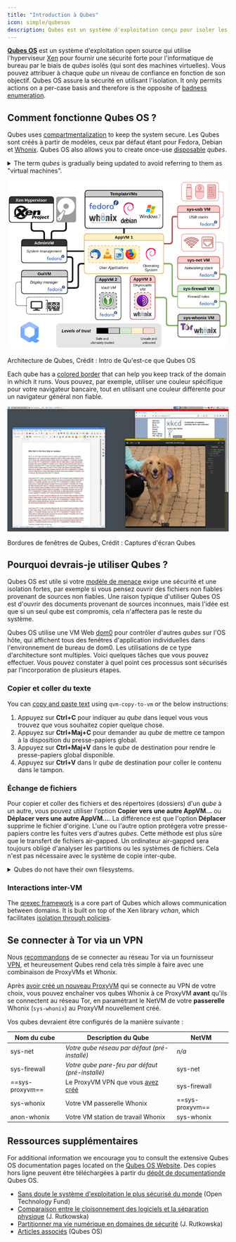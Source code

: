 ```yaml
---
title: "Introduction à Qubes"
icon: simple/qubesos
description: Qubes est un système d'exploitation conçu pour isoler les applications au sein de *qubes* (anciennement "VMs") afin d'améliorer la sécurité.
---
```


[**Qubes OS**](../desktop.md#qubes-os) est un système d'exploitation open source qui utilise l'hyperviseur [Xen](https://fr.wikipedia.org/wiki/Xen) pour fournir une sécurité forte pour l'informatique de bureau par le biais de *qubes* isolés (qui sont des machines virtuelles). Vous pouvez attribuer à chaque *qube* un niveau de confiance en fonction de son objectif. Qubes OS assure la sécurité en utilisant l'isolation. It only permits actions on a per-case basis and therefore is the opposite of [badness enumeration](https://ranum.com/security/computer_security/editorials/dumb).

## Comment fonctionne Qubes OS ?

Qubes uses [compartmentalization](https://qubes-os.org/intro) to keep the system secure. Les Qubes sont créés à partir de modèles, ceux par défaut étant pour Fedora, Debian et [Whonix](../desktop.md#whonix). Qubes OS also allows you to create once-use [disposable](https://qubes-os.org/doc/how-to-use-disposables) *qubes*.

<details class="note" markdown>
<summary>The term <em>qubes</em> is gradually being updated to avoid referring to them as "virtual machines".</summary>

Certaines des informations présentées ici et dans la documentation du système d'exploitation Qubes OS peuvent être contradictoires, car le terme "appVM" est progressivement remplacé par "qube". Les qubes ne sont pas des machines virtuelles à part entière, mais ils conservent des fonctionnalités similaires à celles des VMs.

</details>

![Architecture de Qubes](../assets/img/qubes/qubes-trust-level-architecture.png)
<figcaption>Architecture de Qubes, Crédit : Intro de Qu'est-ce que Qubes OS</figcaption>

Each qube has a [colored border](https://qubes-os.org/screenshots) that can help you keep track of the domain in which it runs. Vous pouvez, par exemple, utiliser une couleur spécifique pour votre navigateur bancaire, tout en utilisant une couleur différente pour un navigateur général non fiable.

![Bordure colorée](../assets/img/qubes/r4.0-xfce-three-domains-at-work.png)
<figcaption>Bordures de fenêtres de Qubes, Crédit : Captures d'écran Qubes</figcaption>

## Pourquoi devrais-je utiliser Qubes ?

Qubes OS est utile si votre [modèle de menace](../basics/threat-modeling.md) exige une sécurité et une isolation fortes, par exemple si vous pensez ouvrir des fichiers non fiables provenant de sources non fiables. Une raison typique d'utiliser Qubes OS est d'ouvrir des documents provenant de sources inconnues, mais l'idée est que si un seul qube est compromis, cela n'affectera pas le reste du système.

Qubes OS utilise une VM Web [dom0](https://wiki.xenproject.org/wiki/Dom0) pour contrôler d'autres *qubes* sur l'OS hôte, qui affichent tous des fenêtres d'application individuelles dans l'environnement de bureau de dom0. Les utilisations de ce type d'architecture sont multiples. Voici quelques tâches que vous pouvez effectuer. Vous pouvez constater à quel point ces processus sont sécurisés par l'incorporation de plusieurs étapes.

### Copier et coller du texte

You can [copy and paste text](https://qubes-os.org/doc/how-to-copy-and-paste-text) using `qvm-copy-to-vm` or the below instructions:

1. Appuyez sur **Ctrl+C** pour indiquer au *qube* dans lequel vous vous trouvez que vous souhaitez copier quelque chose.
2. Appuyez sur **Ctrl+Maj+C** pour demander au *qube* de mettre ce tampon à la disposition du presse-papiers global.
3. Appuyez sur **Ctrl+Maj+V** dans le *qube* de destination pour rendre le presse-papiers global disponible.
4. Appuyez sur **Ctrl+V** dans lr *qube* de destination pour coller le contenu dans le tampon.

### Échange de fichiers

Pour copier et coller des fichiers et des répertoires (dossiers) d'un *qube* à un autre, vous pouvez utiliser l'option **Copier vers une autre AppVM...** ou **Déplacer vers une autre AppVM...**. La différence est que l'option **Déplacer** supprime le fichier d'origine. L'une ou l'autre option protégera votre presse-papiers contre les fuites vers d'autres *qubes*. Cette méthode est plus sûre que le transfert de fichiers air-gapped. Un ordinateur air-gapped sera toujours obligé d'analyser les partitions ou les systèmes de fichiers. Cela n'est pas nécessaire avec le système de copie inter-qube.

<details class="note" markdown>
<summary>Qubes do not have their own filesystems.</summary>

You can [copy and move files](https://qubes-os.org/doc/how-to-copy-and-move-files) between *qubes*. Ce faisant, les changements ne sont pas immédiats et peuvent être facilement annulés en cas d'accident. When you run a *qube*, it does not have a persistent filesystem. Vous pouvez créer et supprimer des fichiers, mais ces modifications sont éphémères.

</details>

### Interactions inter-VM

The [qrexec framework](https://qubes-os.org/doc/qrexec) is a core part of Qubes which allows communication between domains. It is built on top of the Xen library *vchan*, which facilitates [isolation through policies](https://qubes-os.org/news/2020/06/22/new-qrexec-policy-system).

## Se connecter à Tor via un VPN

Nous [recommandons](../advanced/tor-overview.md) de se connecter au réseau Tor via un fournisseur [VPN](../vpn.md), et heureusement Qubes rend cela très simple à faire avec une combinaison de ProxyVMs et Whonix.

Après [avoir créé un nouveau ProxyVM](https://github.com/Qubes-Community/Contents/blob/master/docs/configuration/vpn.md) qui se connecte au VPN de votre choix, vous pouvez enchaîner vos qubes Whonix à ce ProxyVM **avant** qu'ils se connectent au réseau Tor, en paramétrant le NetVM de votre **passerelle** Whonix (`sys-whonix`) au ProxyVM nouvellement créé.

Vos qubes devraient être configurés de la manière suivante :

| Nom du cube     | Description du Qube                                                                                                    | NetVM           |
| --------------- | ---------------------------------------------------------------------------------------------------------------------- | --------------- |
| sys-net         | *Votre qube réseau par défaut (pré-installé)*                                                                          | *n/a*           |
| sys-firewall    | *Votre qube pare-feu par défaut (pré-installé)*                                                                        | sys-net         |
| ==sys-proxyvm== | Le ProxyVM VPN que vous [avez créé](https://github.com/Qubes-Community/Contents/blob/master/docs/configuration/vpn.md) | sys-firewall    |
| sys-whonix      | Votre VM passerelle Whonix                                                                                             | ==sys-proxyvm== |
| anon-whonix     | Votre VM station de travail Whonix                                                                                     | sys-whonix      |

## Ressources supplémentaires

For additional information we encourage you to consult the extensive Qubes OS documentation pages located on the [Qubes OS Website](https://qubes-os.org/doc). Des copies hors ligne peuvent être téléchargées à partir du [dépôt de documentationde](https://github.com/QubesOS/qubes-doc) Qubes OS.

- [Sans doute le système d'exploitation le plus sécurisé du monde](https://opentech.fund/news/qubes-os-arguably-the-worlds-most-secure-operating-system-motherboard) (Open Technology Fund)
- [Comparaison entre le cloisonnement des logiciels et la séparation physique](https://invisiblethingslab.com/resources/2014/Software_compartmentalization_vs_physical_separation.pdf) (J. Rutkowska)
- [Partitionner ma vie numérique en domaines de sécurité](https://blog.invisiblethings.org/2011/03/13/partitioning-my-digital-life-into.html) (J. Rutkowska)
- [Articles associés](https://qubes-os.org/news/categories/#articles) (Qubes OS)
